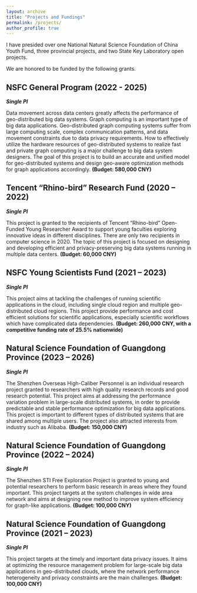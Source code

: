 ```yaml
---
layout: archive
title: "Projects and Fundings"
permalink: /projects/
author_profile: true
---
```

I have presided over one National Natural Science Foundation of China Youth Fund, three provincial projects, and two State Key Laboratory open projects.

We are honored to be funded by the following grants.


NSFC General Program (2022 - 2025)
---

**_Single PI_**

Data movement across data centers greatly affects the performance of geo-distributed big data systems. Graph computing is an important type of big data applications. Geo-distributed graph computing systems suffer from large computing scale, complex communication patterns, and data movement constraints due to data privacy requirements. How to effectively utilize the hardware resources of geo-distributed systems to realize fast and private graph computing is a major challenge to big data system designers. The goal of this project is to build an accurate and unified model for geo-distributed systems and design geo-aware optimization methods for graph applications accordingly.  **(Budget: 580,000 CNY)**

Tencent “Rhino-bird” Research Fund (2020 – 2022)
---

**_Single PI_**

This project is granted to the recipients of Tencent “Rhino-bird” Open-Funded Young Researcher Award
to support young faculties exploring innovative ideas in different disciplines. There are only two recipients
in computer science in 2020. The topic of this project is focused on designing and developing efficient
and privacy-preserving big data systems running in multiple data centers. **(Budget: 60,000 CNY)**

NSFC Young Scientists Fund (2021 – 2023)
---

**_Single PI_**

This project aims at tackling the challenges of running scientific applications in the cloud, including 
single cloud region and multiple geo-distributed cloud regions. This project provide performance and cost 
efficient solutions for scientific applications, especially scientific workflows which have complicated data
dependencies. **(Budget: 260,000 CNY, with a competitive funding rate of 25.5% nationwide)**

Natural Science Foundation of Guangdong Province (2023 – 2026)
---

**_Single PI_**

The Shenzhen Overseas High-Caliber Personnel is an individual research project granted to researchers
with high quality research records and good research potential. This project aims at addressing the
performance variation problem in large-scale distributed systems, in order to provide predictable and
stable performance optimization for big data applications. This project is important to different types
of distributed systems that are shared among multiple users. The project also attracted interests from
industry such as Alibaba. **(Budget: 150,000 CNY)**

Natural Science Foundation of Guangdong Province (2022 – 2024)
---

**_Single PI_**

The Shenzhen STI Free Exploration Project is granted to young and potential researchers to perform
basic research in areas where they found important. This project targets at the system challenges in wide
area network and aims at designing new method to improve system efficiency for graph-like applications.
**(Budget: 100,000 CNY)**

Natural Science Foundation of Guangdong Province (2021 – 2023)
---

**_Single PI_**

This project targets at the timely and important data privacy issues. It aims at optimizing the resource
management problem for large-scale big data applications in geo-distributed clouds, where the network
performance heterogeneity and privacy constraints are the main challenges. **(Budget: 100,000 CNY)**
